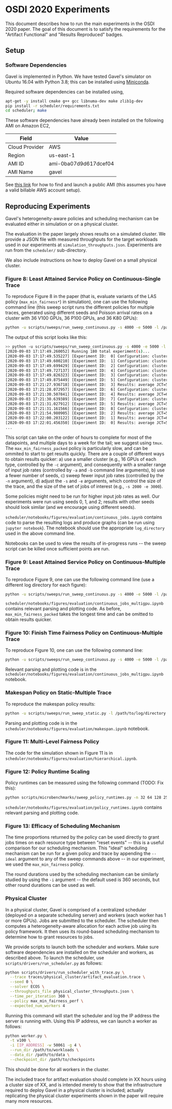 # OSDI 2020 Experiments

This document describes how to run the main experiments in the OSDI 2020 paper.
The goal of this document is to satisfy the requirements for the "Artifact Functional" and
"Results Reproduced" badges.

## Setup

### Software Dependencies

Gavel is implemented in Python. We have tested Gavel's simulator on Ubuntu 16.04
with Python 3.8; this can be installed using
[Miniconda](https://docs.conda.io/en/latest/miniconda.html).

Required software dependencies can be installed using,

```bash
apt-get -y install cmake g++ gcc libnuma-dev make zlib1g-dev
pip install -r scheduler/requirements.txt
cd scheduler; make
```

These software dependencies have already been installed on the following
AMI on Amazon EC2,

| Field  | Value |
| -------------  | ------------- |
| Cloud Provider | AWS |
| Region         | us-east-1  |
| AMI ID         | ami-0ba07d9d617dcef04  |
| AMI Name       | gavel |

See [this link](https://docs.aws.amazon.com/AWSEC2/latest/UserGuide/finding-an-ami.html)
for how to find and launch a public AMI (this assumes you have a valid billable AWS account setup).


## Reproducing Experiments

Gavel's heterogeneity-aware policies and scheduling mechanism can be evaluated
either in simulation or on a physical cluster.

The evaluation in the paper largely shows results on a simulated cluster.
We provide a JSON file with measured throughputs for the target workloads
used in our experiments at `simulation_throughputs.json`. Experiments
are run from the `scheduler/` sub-directory.

We also include instructions on how to deploy Gavel on a small physical
cluster.

### Figure 8: Least Attained Service Policy on Continuous-Single Trace

To reproduce Figure 8 in the paper (that is, evaluate variants of the LAS
policy (`max_min_fairness*`) in simulation), one can use the following command
line (this sweep script runs the different policies for multiple traces,
generated using different seeds and Poisson arrival rates on a cluster with
36 V100 GPUs, 36 P100 GPUs, and 36 K80 GPUs):

```bash
python -u scripts/sweeps/run_sweep_continuous.py -s 4000 -e 5000 -l /path/to/log/directory -j 24 -p allox gandiva max_min_fairness max_min_fairness_perf max_min_fairness_packed --seeds 0 1 2 -c 36:36:36 -a 0.0 -b 6.0 -n 16
```

The output of this script looks like this:

```bash
>> python -u scripts/sweeps/run_sweep_continuous.py -s 4000 -e 5000 -l test_logs -j 6 -p allox gandiva max_min_fairness max_min_fairness_perf --seeds 42 1234 15 -c 36:36:36 -a 0.0 -b 6.0 -n 16
[2020-09-03 17:17:49.260052] Running 180 total experiment(s)...
[2020-09-03 17:17:49.535227] [Experiment ID:  0] Configuration: cluster_spec=v100:36|p100:36|k80:36, policy=AlloX_Perf, seed=42, lam=9000.000000, profiling_percentage=1.000000, num_reference_models=26
[2020-09-03 17:17:49.600210] [Experiment ID:  1] Configuration: cluster_spec=v100:36|p100:36|k80:36, policy=AlloX_Perf, seed=1234, lam=9000.000000, profiling_percentage=1.000000, num_reference_models=26
[2020-09-03 17:17:49.699429] [Experiment ID:  2] Configuration: cluster_spec=v100:36|p100:36|k80:36, policy=AlloX_Perf, seed=15, lam=9000.000000, profiling_percentage=1.000000, num_reference_models=26
[2020-09-03 17:17:49.727137] [Experiment ID:  4] Configuration: cluster_spec=v100:36|p100:36|k80:36, policy=AlloX_Perf, seed=1234, lam=4500.000000, profiling_percentage=1.000000, num_reference_models=26
[2020-09-03 17:17:49.826323] [Experiment ID:  3] Configuration: cluster_spec=v100:36|p100:36|k80:36, policy=AlloX_Perf, seed=42, lam=4500.000000, profiling_percentage=1.000000, num_reference_models=26
[2020-09-03 17:17:49.875449] [Experiment ID:  5] Configuration: cluster_spec=v100:36|p100:36|k80:36, policy=AlloX_Perf, seed=15, lam=4500.000000, profiling_percentage=1.000000, num_reference_models=26
[2020-09-03 17:21:27.936718] [Experiment ID:  3] Results: average JCT=59770.441018, utilization=0.121262
[2020-09-03 17:21:28.072957] [Experiment ID:  6] Configuration: cluster_spec=v100:36|p100:36|k80:36, policy=AlloX_Perf, seed=42, lam=3000.000000, profiling_percentage=1.000000, num_reference_models=26
[2020-09-03 17:21:30.507841] [Experiment ID:  4] Results: average JCT=64695.450528, utilization=0.123312
[2020-09-03 17:21:30.639389] [Experiment ID:  7] Configuration: cluster_spec=v100:36|p100:36|k80:36, policy=AlloX_Perf, seed=1234, lam=3000.000000, profiling_percentage=1.000000, num_reference_models=26
[2020-09-03 17:21:31.027912] [Experiment ID:  5] Results: average JCT=55072.401336, utilization=0.121365
[2020-09-03 17:21:31.161566] [Experiment ID:  8] Configuration: cluster_spec=v100:36|p100:36|k80:36, policy=AlloX_Perf, seed=15, lam=3000.000000, profiling_percentage=1.000000, num_reference_models=26
[2020-09-03 17:21:54.980905] [Experiment ID:  2] Results: average JCT=54834.129989, utilization=0.060839
[2020-09-03 17:22:00.203122] [Experiment ID:  1] Results: average JCT=64494.582453, utilization=0.061878
[2020-09-03 17:22:01.456350] [Experiment ID:  0] Results: average JCT=59492.106756, utilization=0.060797
...
```

This script can take on the order of hours to complete for most of the datapoints,
and multiple days to a week for the tail; we suggest using `tmux`. The
`max_min_fairness_packed` policy is particularly slow, and can be ommited to
start to get results quickly. There are a couple of different ways to obtain results quicker:
a) use a smaller cluster (e.g., 16 GPUs of each type, controlled by the `-c`
argument), and consequently with a smaller range of input job rates (controlled
by `-a` and `-b` command line arguments), b) use a fewer number of seeds,
c) sweep fewer input job rates (controlled by the `-n` argument),
d) adjust the `-s` and `-e` arguments, which control the
size of the trace, and the size of the set of jobs of interest (e.g., `-s 2000 -e 3000`).

Some policies might need to be run for higher input job rates as well. Our
experiments were run using seeds 0, 1, and 2; results with other seeds should
look similar (and we encourage using different seeds).

`scheduler/notebooks/figures/evaluation/continuous_jobs.ipynb` contains
code to parse the resulting logs and produce graphs (can be run using `jupyter
notebook`). The notebook should use the appropriate `log_directory` used
in the above command line.

Notebooks can be used to view the results of in-progress runs -- the sweep
script can be killed once sufficient points are run.

### Figure 9: Least Attained Service Policy on Continuous-Multiple Trace

To reproduce Figure 9, one can use the following command line (use a different
log directory for each figure):

```bash
python -u scripts/sweeps/run_sweep_continuous.py -s 4000 -e 5000 -l /path/to/log/directory -j 24 -p gandiva max_min_fairness max_min_fairness_perf max_min_fairness_packed --seeds 0 1 2 -c 36:36:36 -a 0.0 -b 3.0 -n 11 --generate-multi-gpu-jobs
```

`scheduler/notebooks/figures/evaluation/continuous_jobs_multigpu.ipynb` contains
relevant parsing and plotting code. As before, `max_min_fairness_packed` takes
the longest time and can be omitted to obtain results quicker.

### Figure 10: Finish Time Fairness Policy on Continuous-Multiple Trace

To reproduce Figure 10, one can use the following command line:

```bash
python -u scripts/sweeps/run_sweep_continuous.py -s 4000 -e 5000 -l /path/to/log/directory -j 24 -p finish_time_fairness finish_time_fairness_perf --seeds 0 1 2 -c 36:36:36 -a 0.0 -b 3.0 -n 11 --generate-multi-gpu-jobs
```

Relevant parsing and plotting code is in the
`scheduler/notebooks/figures/evaluation/continuous_jobs_multigpu.ipynb` notebook.

### Makespan Policy on Static-Multiple Trace

To reproduce the makespan policy results:

```bash
python -u scripts/sweeps/run_sweep_static.py -l /path/to/log/directory -j 24 -p gandiva max_min_fairness min_total_duration min_total_duration_packed fifo gandiva --seeds 0 1 2 -c 36:36:36 -a 0 -b 500 -n 6 --generate-multi-gpu-jobs
```

Parsing and plotting code is in the
`scheduler/notebooks/figures/evaluation/makespan.ipynb` notebook.

### Figure 11: Multi-Level Fairness Policy

The code for the simulation shown in Figure 11 is in `scheduler/notebooks/figures/evaluation/hierarchical.ipynb`.

### Figure 12: Policy Runtime Scaling

Policy runtimes can be measured using the following command (TODO: Fix this):

```bash
python scripts/microbenchmarks/sweep_policy_runtimes.py -n 32 64 128 256 512 1024 2048 -p max_min_fairness_perf max_min_fairness_packed max_min_fairness_water_filling max_min_fairness_water_filling_packed --num_trials 3
```

`scheduler/notebooks/figures/evaluation/policy_runtimes.ipynb` contains relevant
parsing and plotting code.

### Figure 13: Efficacy of Scheduling Mechanism

The time proportions returned by the policy can be used directly to grant jobs
times on each resource type between "reset events" -- this is a useful comparison
for our scheduling mechanism. This "ideal" scheduling mechanism can be run
for a given policy and trace by appending the `--ideal` argument to any of the
sweep commands above -- in our experiment, we used the `max_min_fairness` policy.

The round durations used by the scheduling mechanism can be similarly studied
by using the `-i` argument -- the default used is 360 seconds, but other round
durations can be used as well.


### Physical Cluster

In a physical cluster, Gavel is comprised of a centralized scheduler (deployed on a separate scheduling
server) and workers (each worker has 1 or more GPUs). Jobs are submitted
to the scheduler. The scheduler then computes a heterogeneity-aware allocation for
each active job using its policy framework. It then uses its round-based scheduling
mechanism to determine how to grant resources to jobs.

We provide scripts to launch both the scheduler and workers. Make sure software
dependencies are installed on the scheduler and workers, as described above.
To launch the scheduler, use `scripts/drivers/run_scheduler.py` as follows:
```bash
python scripts/drivers/run_scheduler_with_trace.py \
  --trace traces/physical_cluster/artifact_evaluation.trace \
  --seed 0 \
  --solver ECOS \
  --throughputs_file physical_cluster_throughputs.json \
  --time_per_iteration 360 \
  --policy max_min_fairness_perf \
  --expected_num_workers 4
```
Running this command will start the scheduler and log the IP address
the server is running with. Using this IP address, we can launch a worker
as follows:
```bash
python worker.py \
  -t v100 \
  -i [IP_ADDRESS] -w 50061 -g 4 \
  --run_dir /path/to/workloads \
  --data_dir /path/to/data \
  --checkpoint_dir /path/to/checkpoints
```
This should be done for all workers in the cluster.

The included trace for artifact evaluation should complete in XX hours using
a cluster size of XX, and is intended merely to show that the infrastructure
required to deploy Gavel in a physical cluster is included; actually replicating
the physical cluster experiments shown in the paper will require many more
resources.
